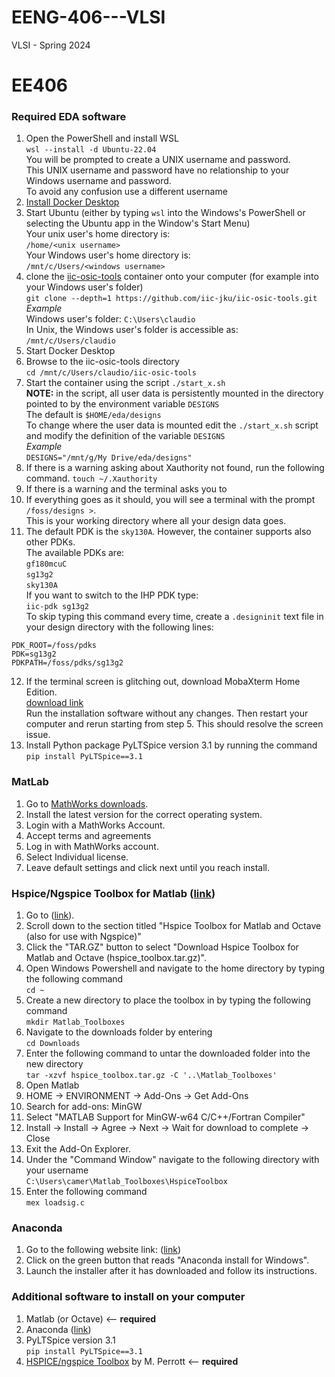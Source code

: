 # EENG-406---VLSI
VLSI - Spring 2024

# EE406
### Required EDA software
1. Open the PowerShell and install WSL<br>
`wsl --install -d Ubuntu-22.04`<br>
You will be prompted to create a UNIX username and password.<br>
This UNIX username and password have no relationship to your Windows username and password.<br>
To avoid any confusion use a different username
2. [Install Docker Desktop](https://docs.docker.com/desktop/install/windows-install/)<br>
3. Start Ubuntu (either by typing `wsl` into the Windows's PowerShell or selecting the Ubuntu app in the Window's Start Menu) <br>
Your unix user's home directory is:<br>
`/home/<unix username>`<br>
Your Windows user's home directory is:<br>
`/mnt/c/Users/<windows username>`
5. clone the [iic-osic-tools](https://github.com/iic-jku/IIC-OSIC-TOOLS) container onto your computer (for example into your Windows user's folder)<br>
`git clone --depth=1 https://github.com/iic-jku/iic-osic-tools.git`<br>
*Example*<br>
Windows user's folder: `C:\Users\claudio`<br>
In Unix, the Windows user's folder is accessible as:
`/mnt/c/Users/claudio`<br>
5. Start Docker Desktop
6. Browse to the iic-osic-tools directory<br>
`cd /mnt/c/Users/claudio/iic-osic-tools`<be>
7. Start the container using the script `./start_x.sh`<br>
**NOTE:** in the script, all user data is persistently mounted in the directory pointed to by the environment variable `DESIGNS` <br>
The default is `$HOME/eda/designs`<br>
To change where the user data is mounted edit the `./start_x.sh` script and modify the definition of the variable `DESIGNS`<br>
*Example*<br>
`DESIGNS="/mnt/g/My Drive/eda/designs"`
8. If there is a warning asking about Xauthority not found, run the following command.
`touch ~/.Xauthority`
9. If there is a warning and the terminal asks you to 
10. If everything goes as it should, you will see a terminal with the prompt `/foss/designs >`. <br>
This is your working directory where all your design data goes.
11. The default PDK is the `sky130A`. However, the container supports also other PDKs.<br>
The available PDKs are:<br>
`gf180mcuC`<br>
`sg13g2`<br>
`sky130A`<br>
If you want to switch to the IHP PDK type:<br>
`iic-pdk sg13g2`<br>
To skip typing this command every time, create a `.designinit` text file in your design directory with the following lines:
   ```
   PDK_ROOT=/foss/pdks
   PDK=sg13g2
   PDKPATH=/foss/pdks/sg13g2
   ```
12. If the terminal screen is glitching out, download MobaXterm Home Edition. <br>
[download link](https://mobaxterm.mobatek.net/download-home-edition.html) <br>
Run the installation software without any changes. Then restart your computer and rerun starting from step 5. This should resolve the screen issue.
13. Install Python package PyLTSpice version 3.1 by running the command <br>
`pip install PyLTSpice==3.1`<br>

### MatLab
1. Go to [MathWorks downloads](https://www.mathworks.com/downloads/).
2. Install the latest version for the correct operating system.
3. Login with a MathWorks Account.
4. Accept terms and agreements
5. Log in with MathWorks account.
6. Select Individual license.
7. Leave default settings and click next until you reach install.

### Hspice/Ngspice Toolbox for Matlab ([link](https://www.cppsim.com/download_hspice_tools.html)) <br>
1. Go to ([link](https://www.cppsim.com/download_hspice_tools.html)).
2. Scroll down to the section titled "Hspice Toolbox for Matlab and Octave (also for use with Ngspice)"
3. Click the "TAR.GZ" button to select "Download Hspice Toolbox for Matlab and Octave (hspice_toolbox.tar.gz)".
4. Open Windows Powershell and navigate to the home directory by typing the following command
<br> `cd ~` <br>
5. Create a new directory to place the toolbox in by typing the following command
<br> `mkdir Matlab_Toolboxes` <br>
6. Navigate to the downloads folder by entering
<br> `cd Downloads` <br>
7. Enter the following command to untar the downloaded folder into the new directory
<br> `tar -xzvf hspice_toolbox.tar.gz -C '..\Matlab_Toolboxes'` <br>
8. Open Matlab
9. HOME -> ENVIRONMENT -> Add-Ons -> Get Add-Ons
10. Search for add-ons: MinGW
11. Select "MATLAB Support for MinGW-w64 C/C++/Fortran Compiler"
12. Install -> Install -> Agree -> Next -> Wait for download to complete -> Close
13. Exit the Add-On Explorer.
14. Under the "Command Window" navigate to the following directory with your username
<br> `C:\Users\camer\Matlab_Toolboxes\HspiceToolbox` <br>
15. Enter the following command
<br> `mex loadsig.c` <br>

### Anaconda 
1. Go to the following website link: ([link](https://docs.anaconda.com/free/anaconda/install/index.html))
2. Click on the green button that reads "Anaconda install for Windows".
3. Launch the installer after it has downloaded and follow its instructions.

### Additional software to install on your computer
1. Matlab (or Octave) <-- **required**
2. Anaconda ([link](https://docs.anaconda.com/free/anaconda/install/index.html))
3. PyLTSpice version 3.1<br>
`pip install PyLTSpice==3.1`<br>
4. [HSPICE/ngspice Toolbox](https://web02.gonzaga.edu/faculty/talarico/vlsi/matlab.html) by M. Perrott <-- **required**
